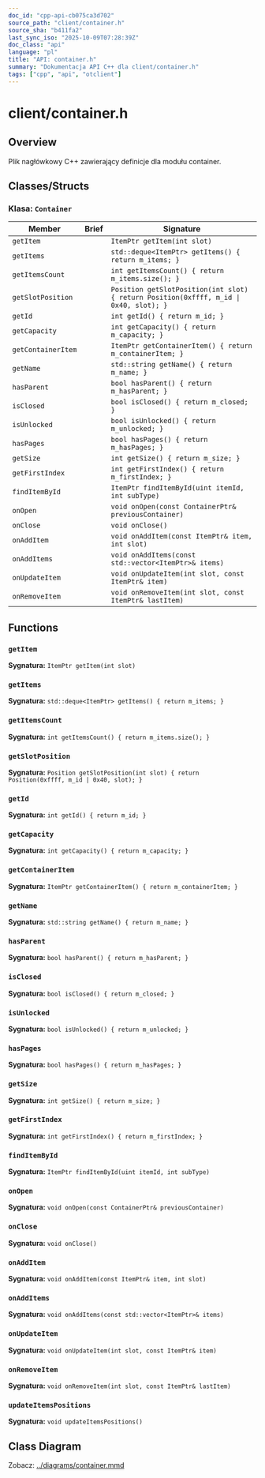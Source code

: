 ```yaml
---
doc_id: "cpp-api-cb075ca3d702"
source_path: "client/container.h"
source_sha: "b411fa2"
last_sync_iso: "2025-10-09T07:28:39Z"
doc_class: "api"
language: "pl"
title: "API: container.h"
summary: "Dokumentacja API C++ dla client/container.h"
tags: ["cpp", "api", "otclient"]
---
```


# client/container.h

## Overview

Plik nagłówkowy C++ zawierający definicje dla modułu container.

## Classes/Structs

### Klasa: `Container`

| Member | Brief | Signature |
|--------|-------|-----------|
| `getItem` |  | `ItemPtr getItem(int slot)` |
| `getItems` |  | `std::deque<ItemPtr> getItems() { return m_items; }` |
| `getItemsCount` |  | `int getItemsCount() { return m_items.size(); }` |
| `getSlotPosition` |  | `Position getSlotPosition(int slot) { return Position(0xffff, m_id \| 0x40, slot); }` |
| `getId` |  | `int getId() { return m_id; }` |
| `getCapacity` |  | `int getCapacity() { return m_capacity; }` |
| `getContainerItem` |  | `ItemPtr getContainerItem() { return m_containerItem; }` |
| `getName` |  | `std::string getName() { return m_name; }` |
| `hasParent` |  | `bool hasParent() { return m_hasParent; }` |
| `isClosed` |  | `bool isClosed() { return m_closed; }` |
| `isUnlocked` |  | `bool isUnlocked() { return m_unlocked; }` |
| `hasPages` |  | `bool hasPages() { return m_hasPages; }` |
| `getSize` |  | `int getSize() { return m_size; }` |
| `getFirstIndex` |  | `int getFirstIndex() { return m_firstIndex; }` |
| `findItemById` |  | `ItemPtr findItemById(uint itemId, int subType)` |
| `onOpen` |  | `void onOpen(const ContainerPtr& previousContainer)` |
| `onClose` |  | `void onClose()` |
| `onAddItem` |  | `void onAddItem(const ItemPtr& item, int slot)` |
| `onAddItems` |  | `void onAddItems(const std::vector<ItemPtr>& items)` |
| `onUpdateItem` |  | `void onUpdateItem(int slot, const ItemPtr& item)` |
| `onRemoveItem` |  | `void onRemoveItem(int slot, const ItemPtr& lastItem)` |

## Functions

### `getItem`

**Sygnatura:** `ItemPtr getItem(int slot)`

### `getItems`

**Sygnatura:** `std::deque<ItemPtr> getItems() { return m_items; }`

### `getItemsCount`

**Sygnatura:** `int getItemsCount() { return m_items.size(); }`

### `getSlotPosition`

**Sygnatura:** `Position getSlotPosition(int slot) { return Position(0xffff, m_id | 0x40, slot); }`

### `getId`

**Sygnatura:** `int getId() { return m_id; }`

### `getCapacity`

**Sygnatura:** `int getCapacity() { return m_capacity; }`

### `getContainerItem`

**Sygnatura:** `ItemPtr getContainerItem() { return m_containerItem; }`

### `getName`

**Sygnatura:** `std::string getName() { return m_name; }`

### `hasParent`

**Sygnatura:** `bool hasParent() { return m_hasParent; }`

### `isClosed`

**Sygnatura:** `bool isClosed() { return m_closed; }`

### `isUnlocked`

**Sygnatura:** `bool isUnlocked() { return m_unlocked; }`

### `hasPages`

**Sygnatura:** `bool hasPages() { return m_hasPages; }`

### `getSize`

**Sygnatura:** `int getSize() { return m_size; }`

### `getFirstIndex`

**Sygnatura:** `int getFirstIndex() { return m_firstIndex; }`

### `findItemById`

**Sygnatura:** `ItemPtr findItemById(uint itemId, int subType)`

### `onOpen`

**Sygnatura:** `void onOpen(const ContainerPtr& previousContainer)`

### `onClose`

**Sygnatura:** `void onClose()`

### `onAddItem`

**Sygnatura:** `void onAddItem(const ItemPtr& item, int slot)`

### `onAddItems`

**Sygnatura:** `void onAddItems(const std::vector<ItemPtr>& items)`

### `onUpdateItem`

**Sygnatura:** `void onUpdateItem(int slot, const ItemPtr& item)`

### `onRemoveItem`

**Sygnatura:** `void onRemoveItem(int slot, const ItemPtr& lastItem)`

### `updateItemsPositions`

**Sygnatura:** `void updateItemsPositions()`

## Class Diagram

Zobacz: [../diagrams/container.mmd](../diagrams/container.mmd)
